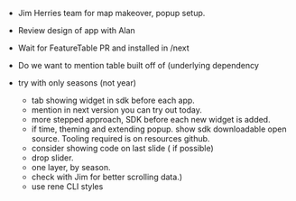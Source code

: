 - Jim Herries team for map makeover, popup setup.
- Review design of app with Alan
- Wait for FeatureTable PR and installed in /next
- Do we want to mention table built off of (underlying dependency

- try with only seasons (not year)
  - tab showing widget in sdk before each app.
  - mention in next version you can try out today.
  - more stepped approach, SDK before each new widget is added.
  - if time, theming and extending popup. show sdk downloadable open source. Tooling required is on resources github.
  - consider showing code on last slide ( if possible)
  - drop slider.
  - one layer, by season.
  - check with Jim for better scrolling data.)
  - use rene CLI styles
